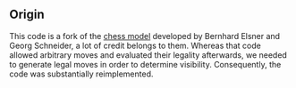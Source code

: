 ## Origin

This code is a fork of the [chess model](https://github.com/digital-asset/ex-models/tree/master/chess) developed by Bernhard Elsner and Georg Schneider, a lot of credit belongs to them. Whereas that code allowed arbitrary moves and evaluated their legality afterwards, we needed to generate legal moves in order to determine visibility. Consequently, the code was substantially reimplemented.
